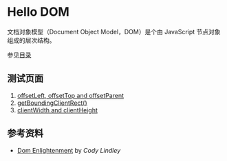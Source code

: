 # Hello DOM

文档对象模型（Document Object Model，DOM）是个由 JavaScript 节点对象组成的层次结构。

参见[目录](./src/SUMMARY.md)

## 测试页面

1. [offsetLeft, offsetTop and offsetParent](./demo/offset-top-left.html)
2. [getBoundingClientRect()](./demo/get-bounding-client-rect.html)
3. [clientWidth and clientHeight](./demo/client-width-height.html)

## 参考资料

- [Dom Enlightenment][dom] by *Cody Lindley*

[dom]: http://www.domenlightenment.com/